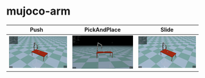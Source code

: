 # mujoco-arm

| &nbsp;&nbsp;&nbsp;&nbsp;&nbsp;&nbsp;Push&nbsp;&nbsp;&nbsp;&nbsp;&nbsp;&nbsp;&nbsp;&nbsp; | PickAndPlace | &nbsp;&nbsp;&nbsp;&nbsp;&nbsp;&nbsp;&nbsp;Slide&nbsp;&nbsp;&nbsp;&nbsp;&nbsp;&nbsp;&nbsp; |
|-----------------------|-----------------------|-----------------------|
| ![](figures/push.gif) | ![](figures/pap.gif) | ![](figures/slide.gif) |
